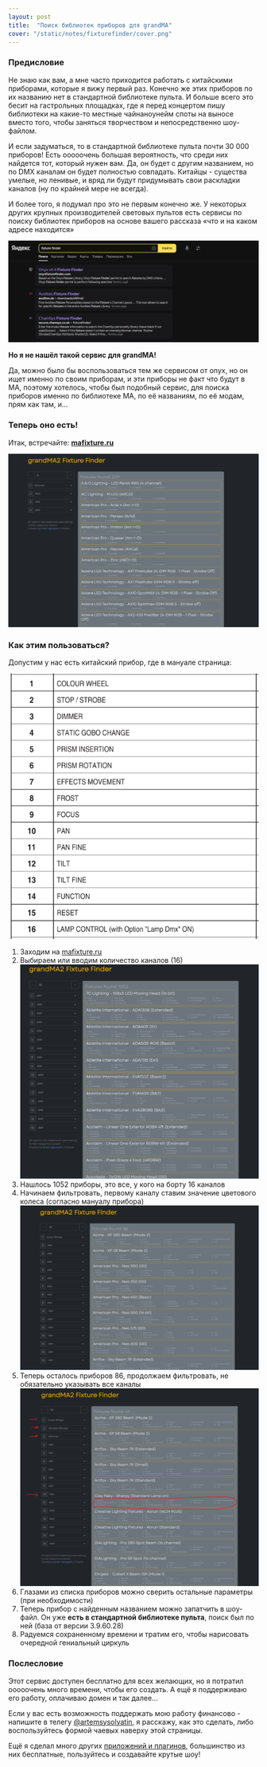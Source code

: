 ```yaml
---
layout: post
title:  "Поиск библиотек приборов для grandMA"
cover: "/static/notes/fixturefinder/cover.png"
---
```


### Предисловие

Не знаю как вам, а мне часто приходится работать с китайскими приборами, которые я вижу первый раз. Конечно же этих приборов по их названию нет в стандартной библиотеке пульта. И больше всего это бесит на гастрольных площадках, где я перед концертом пишу библиотеки на какие-то местные чайнаноунейм споты на выносе вместо того, чтобы заняться творчеством и непосредственно шоу-файлом.

И если задуматься, то в стандартной библиотеке пульта почти 30 000 приборов! Есть ооооочень большая вероятность, что среди них найдется тот, который нужен вам. Да, он будет с другим названием, но по DMX каналам он будет полностью совпадать. Китайцы - существа умелые, но ленивые, и вряд ли будут придумывать свои раскладки каналов (ну по крайней мере не всегда).

И более того, я подумал про это не первым конечно же. У некоторых других крупных производителей световых пультов есть сервисы по поиску библиотек приборов на основе вашего рассказа «что и на каком адресе находится»

![](/static/notes/fixturefinder/001.png)

**Но я не нашёл такой сервис для grandMA!**

Да, можно было бы воспользоваться тем же сервисом от onyx, но он ищет именно по своим приборам, и эти приборы не факт что будут в МА, поэтому хотелось, чтобы был подобный сервис, для поиска приборов именно по библиотеке MA, по её названиям, по её модам, прям как там, и...

### Теперь оно есть!

Итак, встречайте: **<a href="https://mafixture.ru/" target="_blank">mafixture.ru</a>**

![](/static/notes/fixturefinder/002.png)

### Как этим пользоваться?

Допустим у нас есть китайский прибор, где в мануале страница:

![](/static/notes/fixturefinder/003.png)

1. Заходим на <a href="https://mafixture.ru/" target="_blank">mafixture.ru</a>
1. Выбираем или вводим количество каналов (16) ![](/static/notes/fixturefinder/004.png)
1. Нашлось 1052 приборы, это все, у кого на борту 16 каналов
1. Начинаем фильтровать, первому каналу ставим значение цветового колеса (согласно мануалу прибора) ![](/static/notes/fixturefinder/005.png)
1. Теперь осталось приборов 86, продолжаем фильтровать, не обязательно указывать все каналы  ![](/static/notes/fixturefinder/006.png)
1. Глазами из списка приборов можно сверить остальные параметры (при необходимости)
1. Теперь прибор с найденным названием можно запатчить в шоу-файл. Он уже **есть в стандартной библиотеке пульта**, поиск был по ней (база от версии 3.9.60.28)
1. Радуемся сохраненному времени и тратим его, чтобы нарисовать очередной гениальный циркуль

### Послесловие

Этот сервис доступен бесплатно для всех желающих, но я потратил ооооочень много времени, чтобы его создать. А ещё я поддерживаю его работу, оплачиваю домен и так далее...

Если у вас есть возможность поддержать мою работу финансово - напишите в телегу [@artemsysolyatin](https://t.me/artemsysolyatin), я расскажу, как это сделать, либо воспользуйтесь формой чаевых наверху этой страницы.

Ещё я сделал много других [приложений и плагинов](/apps), большинство из них бесплатные, пользуйтесь и создавайте крутые шоу! 